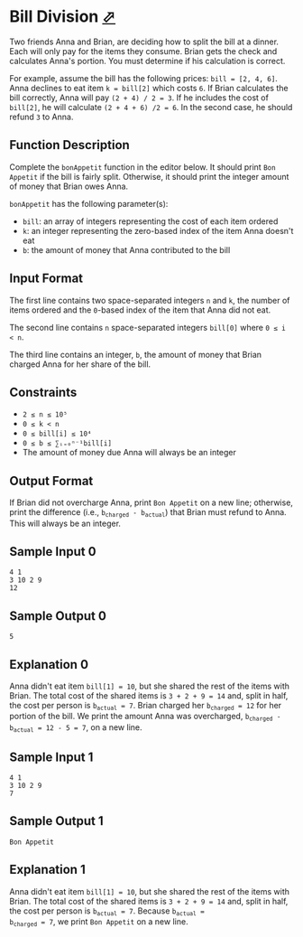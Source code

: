 # Bill Division [⬀](https://www.hackerrank.com/challenges/bon-appetit)

Two friends Anna and Brian, are deciding how to split the bill at a dinner. Each will only pay for the items they consume. Brian gets the check and calculates Anna's portion. You must determine if his calculation is correct.

For example, assume the bill has the following prices: `bill = [2, 4, 6]`. Anna declines to eat item `k = bill[2]` which costs `6`. If Brian calculates the bill correctly, Anna will pay `(2 + 4) / 2 = 3`. If he includes the cost of `bill[2]`, he will calculate `(2 + 4 + 6) /2 = 6`. In the second case, he should refund `3` to Anna.

## Function Description

Complete the `bonAppetit` function in the editor below. It should print `Bon Appetit` if the bill is fairly split. Otherwise, it should print the integer amount of money that Brian owes Anna.

`bonAppetit` has the following parameter(s):

- `bill`: an array of integers representing the cost of each item ordered
- `k`: an integer representing the zero-based index of the item Anna doesn't eat
- `b`: the amount of money that Anna contributed to the bill

## Input Format

The first line contains two space-separated integers `n` and `k`, the number of items ordered and the `0`-based index of the item that Anna did not eat.

The second line contains `n` space-separated integers `bill[0]` where `0 ≤ i < n`.

The third line contains an integer, `b`, the amount of money that Brian charged Anna for her share of the bill.

## Constraints

- `2 ≤ n ≤ 10⁵`
- `0 ≤ k < n`
- `0 ≤ bill[i] ≤ 10⁴`
- `0 ≤ b ≤ ∑ᵢ₌₀ⁿ⁻¹bill[i]`
- The amount of money due Anna will always be an integer

## Output Format

If Brian did not overcharge Anna, print `Bon Appetit` on a new line; otherwise, print the difference (i.e., <code>b<sub>charged</sub> - b<sub>actual</sub></code>) that Brian must refund to Anna. This will always be an integer.

## Sample Input 0
```
4 1
3 10 2 9
12
```

## Sample Output 0
```
5
```

## Explanation 0

Anna didn't eat item `bill[1] = 10`, but she shared the rest of the items with Brian. The total cost of the shared items is `3 + 2 + 9 = 14` and, split in half, the cost per person is <code>b<sub>actual</sub> = 7</code>. Brian charged her <code>b<sub>charged</sub> = 12</code> for her portion of the bill. We print the amount Anna was overcharged, <code>b<sub>charged</sub> - b<sub>actual</sub> = 12 - 5 = 7</code>, on a new line.

## Sample Input 1
```
4 1
3 10 2 9
7
```

## Sample Output 1
```
Bon Appetit
```

## Explanation 1
Anna didn't eat item `bill[1] = 10`, but she shared the rest of the items with Brian. The total cost of the shared items is `3 + 2 + 9 = 14` and, split in half, the cost per person is <code>b<sub>actual</sub> = 7</code>. Because <code>b<sub>actual</sub> = b<sub>charged</sub> = 7</code>, we print `Bon Appetit` on a new line.

